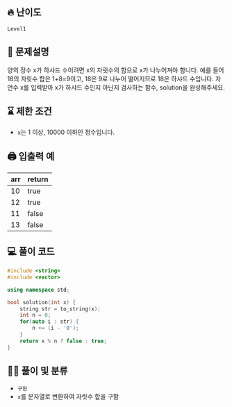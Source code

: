 ## 🔥 난이도
`Level1`

## 📝 문제설명
양의 정수 x가 하샤드 수이려면 x의 자릿수의 합으로 x가 나누어져야 합니다. 예를 들어 18의 자릿수 합은 1+8=9이고, 18은 9로 나누어 떨어지므로 18은 하샤드 수입니다. 자연수 x를 입력받아 x가 하샤드 수인지 아닌지 검사하는 함수, solution을 완성해주세요.

## ⌛️ 제한 조건
- `x`는 1 이상, 10000 이하인 정수입니다.

## 🖨  입출력 예
arr|	return
--|--
10|	true
12|	true
11|	false
13|	false

## 💻 풀이 코드
```cpp
#include <string>
#include <vector>

using namespace std;

bool solution(int x) {
    string str = to_string(x);
    int n = 0;
    for(auto i : str) {
        n += (i - '0');
    }
    return x % n ? false : true;
}
```

## ✍🏻 풀이 및 분류
- `구현`
- `x`를 문자열로 변환하여 자릿수 합을 구함